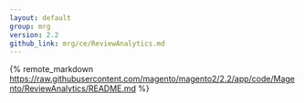 ```yaml
---
layout: default
group: mrg
version: 2.2
github_link: mrg/ce/ReviewAnalytics.md
---
```


{% remote_markdown https://raw.githubusercontent.com/magento/magento2/2.2/app/code/Magento/ReviewAnalytics/README.md %}